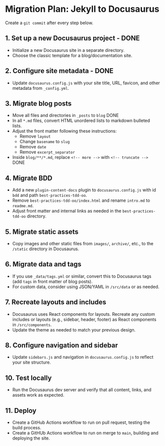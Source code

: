 # Migration Plan: Jekyll to Docusaurus

<!--
Prompt: This blog currently uses Jekyll and I want to convert it to use Docusaurus
instead. Develop a plan for how to make this change. Save the plan to a file called
migration-plan.md.
-->

Create a `git commit` after every step below.

## 1. Set up a new Docusaurus project - DONE
- Initialize a new Docusaurus site in a separate directory.
- Choose the classic template for a blog/documentation site.

## 2. Configure site metadata - DONE
- Update `docusaurus.config.js` with your site title, URL, favicon, and other metadata from `_config.yml`.

## 3. Migrate blog posts
- Move all files and directories in `_posts` to `blog` DONE
- In all `*.md` files, convert HTML unordered lists to markdown bulleted lists.
- Adjust the front matter following these instructions:
  - Remove `layout`
  - Change `basename` to `slug`
  - Remove `date`
  - Remove `excerpt_separator`
- Inside `blog/**/*.md`, replace `<!-- more -->` with `<!-- truncate -->` DONE

## 4. Migrate BDD
- Add a new `plugin-content-docs` plugin to `docusaurus.config.js` with id `bdd` and path `best-practices-tdd-oo`.
- Remove `best-practices-tdd-oo/index.html` and rename `intro.md` to `readme.md`.
- Adjust front matter and internal links as needed in the `best-practices-tdd-oo` directory.

## 5. Migrate static assets
- Copy images and other static files from `images/`, `archive/`, etc., to the `/static` directory in Docusaurus.

## 6. Migrate data and tags
- If you use `_data/tags.yml` or similar, convert this to Docusaurus tags (add `tags` in front matter of blog posts).
- For custom data, consider using JSON/YAML in `/src/data` or as needed.

## 7. Recreate layouts and includes
- Docusaurus uses React components for layouts. Recreate any custom includes or layouts (e.g., sidebar, header, footer) as React components in `/src/components`.
- Update the theme as needed to match your previous design.

## 8. Configure navigation and sidebar
- Update `sidebars.js` and navigation in `docusaurus.config.js` to reflect your site structure.

<!-- ## 9. Set up redirects
- If you have old URLs (e.g., from Jekyll permalinks), use the Docusaurus plugin for client-side redirects. -->

## 10. Test locally
- Run the Docusaurus dev server and verify that all content, links, and assets work as expected.

## 11. Deploy
- Create a GitHub Actions workflow to run on pull request, testing the build process.
- Create a GitHUb Actions workflow to run on merge to `main`, building and deploying the site.
